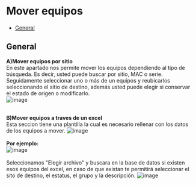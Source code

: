 # Mover equipos
 - [General](#head1)

## <a name="head1">General</a>

**A)Mover equipos por sitio**<br>
En este apartado nos permite mover los equipos dependiendo al tipo de búsqueda. Es decir, usted puede buscar por sitio, MAC o serie. Seguidamente seleccionar uno o más de un equipos y reubicarlos seleccionando el sitio de destino, además usted puede elegir si conservar el estado de origen o modificarlo.<br>
![image](/images/docs/equipment/move_eq1.png)<br><br>

**B)Mover equipos a traves de un excel**<br>
Esta seccion tiene una plantilla la cual es necesario rellenar con los datos de los equipos a mover.
![image](/images/docs/equipment/move_eq2.png)<br><br>
**Por ejemplo:**<br>
![image](/images/docs/equipment/move_eq3.png)<br><br>
Seleccionamos "Elegir archivo" y buscara en la base de datos si existen esos equipos del excel, en caso de que existan te permitirá seleccionar el sito de destino, el estatus, el grupo y la descripción.
![image](/images/docs/equipment/move_eq4.png)<br><br>

